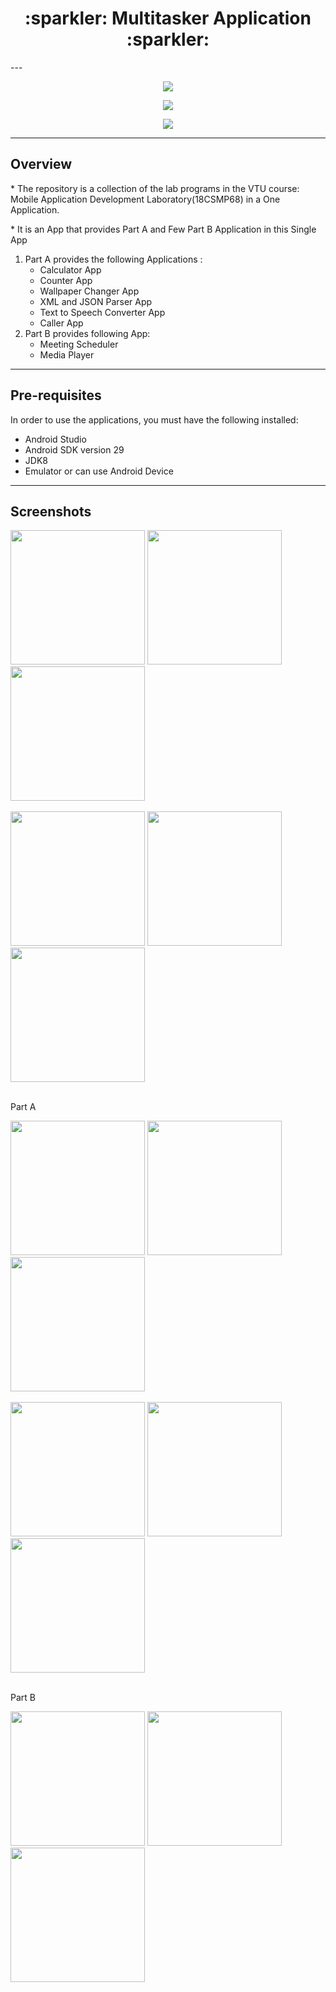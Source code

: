 <h1 align="center">:sparkler: Multitasker Application :sparkler:</h1> 
---
<p align="center">
<img src="https://camo.githubusercontent.com/0efa350ac0c60c8c8987d5cd2bc182a113d41bf592b0fe7da712f1db5ec22a86/68747470733a2f2f696d672e736869656c64732e696f2f62616467652f4275696c642d70617373696e672d677265656e3f7374796c653d666f722d7468652d6261646765">
</p>
<p align="center">
<img src="https://camo.githubusercontent.com/ab3ddd38c43e019f6818c64c83319320914ccd05437c9d617b5d9a2aa0541397/68747470733a2f2f696d672e736869656c64732e696f2f62616467652f4275696c742532307573696e672d416e64726f696425323053747564696f2d7265643f7374796c653d666f722d7468652d6261646765">
</p>
<p align="center">
<img src="https://camo.githubusercontent.com/8af22349029a17264d518292692d0d98ec4fee838d790fc96c4efa81b6157de6/68747470733a2f2f666f7274686562616467652e636f6d2f696d616765732f6261646765732f6d6164652d776974682d6a6176612e737667">
</p>
<hr>
<h2>Overview</h2>
<p>* The repository is a collection of the lab programs in the VTU course: Mobile Application Development Laboratory(18CSMP68) in a One Application.</p>
<p>* It is an App that provides Part A and Few Part B Application in this Single App </p>
<ol>
   <li>Part A provides the following Applications :
         <ul>
               <li> Calculator App </li>
               <li> Counter App </li>
               <li> Wallpaper Changer App </li>
               <li> XML and JSON Parser App </li>
               <li> Text to Speech Converter App </li>
               <li> Caller App </li>
         </ul>
   </li>
   <li>Part B provides following App:
         <ul>
               <li> Meeting Scheduler </li>
               <li> Media Player </li>
         </ul>
   </li>
</ol>
<hr>
<h2> Pre-requisites </h2>
<p>In order to use the applications, you must have the following installed:</p>

* Android Studio <br>
* Android SDK version 29 <br>
* JDK8 <br>
* Emulator or can use Android Device <br>
<hr>
<h2>Screenshots</h2>
<div>
  <img src="Screenshots/im1.jpeg" width="215">
  <img src="Screenshots/1m2.jpeg" width="215">
  <img src="Screenshots/1m3.jpeg" width="215">
</div>
<br>
<div >
  <img src="Screenshots/1m4.jpeg" width="215">
  <img src="Screenshots/pa.jpeg" width="215">
  <img src="Screenshots/pb.jpeg" width="215">
</div>
<br>
<p>Part A </P>
<div > 
  <img src="Screenshots/pa1.jpeg" width="215">
  <img src="Screenshots/pa2.jpeg" width="215">
  <img src="Screenshots/pa3.jpeg" width="215">
</div>
<br>
<div >
  <img src="Screenshots/pa4.jpeg" width="215">
  <img src="Screenshots/pa5.jpeg" width="215">
  <img src="Screenshots/pa6.jpeg" width="215">
</div>
<br>
<p>Part B </P>
<div > 
  <img src="Screenshots/pb1.jpeg" width="215">
  <img src="Screenshots/pb2.jpeg" width="215">
  <img src="Screenshots/pb3.jpeg" width="215">
</div>

    
   

   
   
